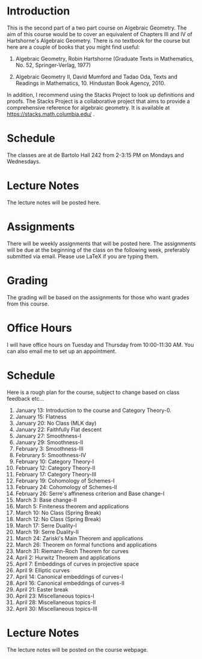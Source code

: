 

# Introduction

This is the second part of a two part course on Algebraic Geometry. The aim of this course would be to cover an equivalent of Chapters III and IV of Hartshorne's Algebraic Geometry.
There is no textbook for the course but here are a couple of books that you might find useful:

1.  Algebraic Geometry, Robin Hartshorne (Graduate Texts in Mathematics, No. 52, Springer-Verlag, 1977)

2.  Algebraic Geometry II, David Mumford and Tadao Oda, Texts and Readings in Mathematics, 10. Hindustan Book Agency, 2010.

In addition, I recommend using the Stacks Project to look up definitions and proofs. The Stacks Project is a collaborative project that aims to provide a comprehensive reference for algebraic geometry. It is available at <https://stacks.math.columbia.edu/> .


# Schedule

The classes are at de Bartolo Hall 242 from 2-3:15 PM on Mondays and Wednesdays.


# Lecture Notes

The lecture notes will be posted here.


# Assignments

There will be weekly assignments that will be posted here. The assignments will be due at the beginning of the class on the following week, preferably submitted via email. Please use LaTeX if you are typing them. 


# Grading

The grading will be based on the assignments for those who want grades from this course.


# Office Hours

I will have office hours on Tuesday and Thursday from 10:00-11:30 AM. You can also email me to set up an appointment.


# Schedule

Here is a rough plan for the course, subject to change based on class feedback etc&#x2026; 

1.  January 13: Introduction to the course and Category Theory-0.
2.  January 15: Flatness
3.  January 20: No Class (MLK day)
4.  January 22: Faithfully Flat descent
5.  January 27: Smoothness-I
6.  January 29: Smoothness-II
7.  February 3: Smoothness-III
8.  Februrary 5: Smoothness-IV
9.  February 10: Category Theory-I
10. February 12: Category Theory-II
11. February 17: Category Theory-III
12. February 19: Cohomology of Schemes-I
13. February 24: Cohomology of Schemes-II
14. February 26: Serre's affineness criterion and Base change-I
15. March 3: Base change-II
16. March 5: Finiteness theorem and applications
17. March 10: No Class (Spring Break)
18. March 12: No Class (Spring Break)
19. March 17: Serre Duality-I
20. March 19: Serre Duality-II
21. March 24: Zariski's Main Theorem and applications
22. March 26: Theorem on formal functions and applications
23. March 31: Riemann-Roch Theorem for curves
24. April 2: Hurwitz Theorem and applications
25. April 7: Embeddings of curves in projective space
26. April 9: Elliptic curves
27. April 14: Canonical embeddings of curves-I
28. April 16: Canonical embeddings of curves-II
29. April 21: Easter break
30. April 23: Miscellaneous topics-I
31. April 28: Miscellaneous topics-II
32. April 30: Miscellaneous topics-III


# Lecture Notes

The lecture notes will be posted on the course webpage.

